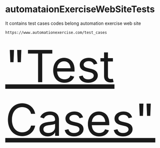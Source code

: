 # automataionExerciseWebSiteTests
It contains test cases codes belong  automation exercise web site

```
https://www.automationexercise.com/test_cases
```

<a href="https://www.automationexercise.com/test_cases" target="_blank" style="font-size:1000%;" style="background-color:DodgerBlue;">"Test Cases"</a>
